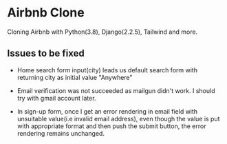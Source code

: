 # Airbnb Clone

Cloning Airbnb with Python(3.8), Django(2.2.5), Tailwind and more.

## Issues to be fixed

- Home search form input(city) leads us default search form with returning city as initial value "Anywhere"

- Email verification was not succeeded as mailgun didn't work. I should try with gmail account later.

- In sign-up form, once I get an error rendering in email field with unsuitable value(i.e invalid email address), even though the value is put with appropriate format and then push the submit button, the error rendering remains unchanged.
